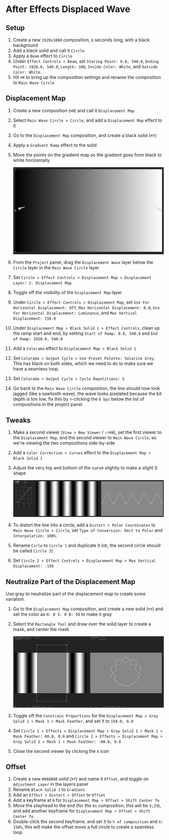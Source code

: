 # After Effects Displaced Wave

## Setup

1. Create a new `1920x1080` composition, `6` seconds long, with a black background
2. Add a black solid and call it `Circle`
3. Apply a `Beam` effect to `Circle`
4. Under `Effect Controls > Beam`, set `Staring Point: 0.0, 540.0`, `Ending Point: 1920.0, 540.0`, `Length: 100`, `Inside Color: White`, and `Outside Color: White`.
5. Hit `⌘K` to bring up the composition settings and rename the composition to `Main Wave Circle`

## Displacement Map

1. Create a new composition (`⌘N`) and call it `Displacement Map`
2. Select `Main Wave Circle > Circle`, and add a `Displacement Map` effect to it
3. Go to the `Displacement Map` composition, and create a black solid (`⌘Y`)
4. Apply a `Gradient Ramp` effect to the solid
5. Move the points on the gradient map so the gradient goes from black to white horizontally

    ![Gradient](assets/after-effects-displacement-map-gradient.png)

6. From the `Project` panel, drag the `Displacement Wave` layer below the `Circle` layer in the `Main Wave Circle` layer
7. Set `Circle > Effect Controls > Displacement Map > Displacement Layer: 2. Displacement Map`
8. Toggle off the visibility of the `Displacement Map` layer
9. Under `Circle > Effect Controls > Displacement Map`, set `Use For Horizontal Displacement: Off`, `Max Horizontal Displacement: 0.0`, `Use For Horizontal Displacement: Luminance`, and `Max Vertical Displacement: 150.0`
10. Under `Displacement Map > Black Solid 1 > Effect Controls`, clean up the ramp start and end, by setting `Start of Ramp: 0.0, 540.0` and `End of Ramp: 1920.0, 540.0`
11. Add a `Colorama` effect to `Displacement Map > Black Solid 1`
12. Set `Colorama > Output Cycle > Use Preset Palette: Solarize Grey`. This has black on both sides, which we need to do to make sure we have a seamless loop.
13. Set `Colorama > Output Cycle > Cycle Repetitions: 5`
14. Go back to the `Main Wave Circle` composition, the line should now look jagged (like a sawtooth wave), the wave looks pixelated because the bit depth is too low, fix this by `⌥`-clicking the `8 bpc` below the list of compositions in the project panel.

## Tweaks

1. Make a second viewer (`View > New Viewer` / `⇧⌥⌘N`), set the first viewer to the `Displacement Map`, and the second viewer to `Main Wave Circle`, so we're viewing the two compositions side-by-side
2. Add a `Color Correction > Curves` effect to the `Displacement Map > Black Solid 1`
3. Adjust the very top and bottom of the curve slightly to make a slight S shape

    ![Curves](assets/after-effects-displacement-map-curves.png)

4. To distort the line into a circle, add a `Distort > Polar Coordinates` to `Main Wave Circle > Circle`, set `Type of Conversion: Rect to Polar` and `Interpolation: 100%`.
5. Rename `Cirle` to `Circle 1` and duplicate it (`⌘D`, the second circle should be called `Circle 2`)
6. Set `Circle 2 > Effect Controls > Displacement Map > Max Vertical Displacement: -150`

## Neutralize Part of the Displacement Map

Use gray to neutralize part of the displacement map to create some variation.

1. Go to the `Displacement Map` composition, and create a new solid (`⌘Y`) and set the color as `H: 0 S: 0 B: 50` to make it gray
2. Select the `Rectangle Tool` and draw over the solid layer to create a mask, and center the mask

    ![Mask](assets/after-effects-displacement-map-mask.png)

3. Toggle off the `Constrain Proportions` for the `Displacement Map > Gray Solid 1 > Mask 1 > Mask Feather`, and set it to `150.0, 0.0`
4. Set `Circle 1 > Effects > Displacement Map > Gray Solid 1 > Mask 1 > Mask Feather: 80.0, 0.0` and `Circle 2 > Effects > Displacement Map > Gray Solid 1 > Mask 1 > Mask Feather: -80.0, 0.0`
5. Close the second viewer by clicking the `X` icon

## Offset

1. Create a new `#888888` solid (`⌘Y`) and name it `Offset`, and toggle on `Adjustment Layer` in the layers panel
2. Rename `Black Solid 1` to `Gradient`
3. Add an `Effect > Distort > Offset` to `Offset`
4. Add a keyframe at `0` for `Displacement Map > Offset > Shift Center To`
5. Move the playhead to the end (for the `6s` composition, this will be `5;29`), and add another keyframe for `Displacement Map > Offset > Shift Center To`
6. Double-click the second keyframe, and set it to `% of composition` and `X: 150%`, this will make the offset move a full circle to create a seamless loop
